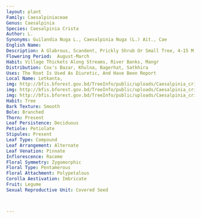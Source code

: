 ```yaml
---
layout: plant
Family: Caesalpiniaceae
Genus: Caesalpinia
Species: Caesalpinia Crista
Author: L.
Synonyms: Guilandia Nuga L., Caesalpinia Nuga (L.) Ait., Cae
English Name: 
Description: A Glabrous, Scandent, Prickly Shrub Or Small Tree, 4-15 M High, With Black Bark. Stem Sometimes Black And Glossy, Mature Stem Up To 10 Cm Thick And Covered By Triangular Woody Knobs, With Recurved Prickles Set At The Centre. Leaves Bipinnately Compound, 15-25 Cm Long, Stipulate, Stipules Awl-shaped, 1 Mm Long Or Obsolete, Caducous, Rachis 10-30 Cm Long, Armed With Short, Stout, Hooked Or Recurved Spine Beneath, Pinnae 6-8 Pairs, 3.5-9.5 Cm Long, Often Reduced, Leaflets 2-3 (-5) Pairs, 2-6 Ã— 1.5-3.0 Cm, Ovate-elliptic To Lanceolate-ovate, Coriaceous, Shining Above, Obtuse To Shortly Acute At The Apex, Glossy Above, Pale Beneath. Inflorescence Axillary To Terminal Large Panicle, 20-40 Cm Long, Many-flowered, More Or Less Pubescent, Bracts C 1 Mm Long, Caducous. Flowers Yellow, Fragrant, Glabrous, C 1 Cm Long, Pedicellate, Pedicels 1.0-1.5 Cm Long, Glabrous, Joined C 1 Mm Below The Flowers, Near The Top And Ended By A Receptacle, C 2 Ã— 5 Mm. Calyx Broadly Obconic, Very Short, C 2 Mm Long, Smooth, Glabrous, 10-ribbed, Sepals 5, 6-8 Ã— 2-4 Mm, Oblong, Glabrous, The Lowest One Hood-shaped. Petals 5, Yellow, Clawed, The Standard Petal Deep Orange Or Red Stripped, Constricted, Hairy Inside Towards The Middle, 2 Green Thickenings Inside, Claw C 5 Mm Long, Rest Of The Petals 8-10 Ã— 4-5 Mm, Orbicular, Crumbled, Reflexed. Stamens 10, Filaments Woolly, Slightly Longer Than The Petals, Dilated At The Base And Woolly Below, Anthers Orange, C 1 Mm Long, Versatile. Ovary Shortly Stalked, 5 Ã— 2 Mm, Seated On An Oblique Gynophore, Glabrous Or Sparsely Pubescent, Style Short, C 8 Mm Long, Stigma Ciliate. Fruit A Pod, 4-7 Ã— 2.5-3.5 Cm, Sub-elliptic Or Rhombic In Outline, Sharply Beaked, Up To 1.5 Cm Long, Hard, Glabrous, Indehiscent, Turned Blackish-brown When Dry, 1- Or 2- Seeded. Seeds 2.0-2.5 Ã— 1.5-2.0 Cm And 0.5-1.0 Cm Thick, Rounded-ovate Or Kidney-shaped, Flattened, Brown To Black, Smooth, Veined.
Flowering Period:  August-March
Habit: Village Thickets Along Streams, River Banks, Mangr
Distribution: Cox's Bazar, Khulna, Bagerhat, Satkhira
Uses: The Root Is Used As Diuretic, And Have Been Report
Local Name: Letkanta, 
img: http://bfis.bforest.gov.bd/TreeInfo/public/uploads/Caesalpinia_crista.jpg
img: http://bfis.bforest.gov.bd/TreeInfo/public/uploads/Caesalpinia_crista1.jpg
img: http://bfis.bforest.gov.bd/TreeInfo/public/uploads/Caesalpinia_crista2.jpg
Habit: Tree
Bark Texture: Smooth
Bole: Branched
Thorn: Present
Leaf Persistence: Deciduous
Petiole: Petiolate
Stipules: Present
Leaf Type: Compound
Leaf Arrangement: Alternate
Leaf Venation: Pinnate
Inflorescence: Raceme
Floral Symmetry: Zygomorphic
Floral Type: Pentamerous
Floral Attachment: Polypetalous
Corolla Aestivation: Imbricate
Fruit: Legume
Sexual Reproductive Unit: Covered Seed



---
```


